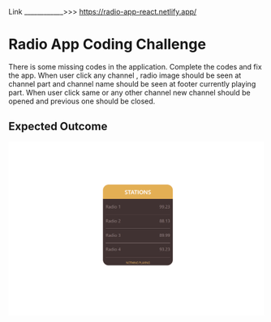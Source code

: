 Link
____________>>> https://radio-app-react.netlify.app/

# Radio App Coding Challenge

There is some missing codes in the application. Complete the codes and fix the app. When user click any channel , radio image should be seen at channel part and channel name should be seen at footer currently playing part. When user click same or any other channel new channel should be opened and previous one should be closed.

## Expected Outcome

![Snapshot](radio.gif)
